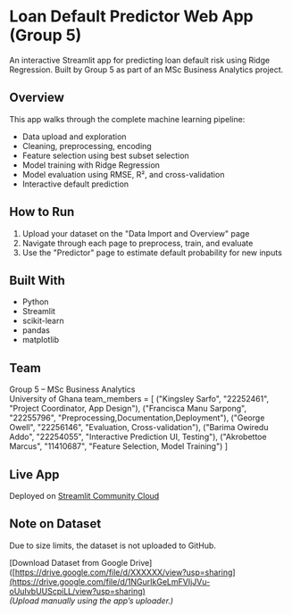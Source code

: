 # Loan Default Predictor Web App (Group 5)

An interactive Streamlit app for predicting loan default risk using Ridge Regression. Built by Group 5 as part of an MSc Business Analytics project.

##  Overview
This app walks through the complete machine learning pipeline:
- Data upload and exploration
- Cleaning, preprocessing, encoding
- Feature selection using best subset selection
- Model training with Ridge Regression
- Model evaluation using RMSE, R², and cross-validation
- Interactive default prediction

##  How to Run
1. Upload your dataset on the "Data Import and Overview" page
2. Navigate through each page to preprocess, train, and evaluate
3. Use the "Predictor" page to estimate default probability for new inputs

## Built With
- Python
- Streamlit
- scikit-learn
- pandas
- matplotlib

##  Team
Group 5 – MSc Business Analytics  
University of Ghana
team_members = [
("Kingsley Sarfo", "22252461", "Project Coordinator, App Design"),
("Francisca Manu Sarpong", "22255796", "Preprocessing,Documentation,Deployment"),
("George Owell", "22256146", "Evaluation, Cross-validation"),
("Barima Owiredu Addo", "22254055", "Interactive Prediction UI, Testing"),
("Akrobettoe Marcus", "11410687", "Feature Selection, Model Training")
]

##  Live App
Deployed on [Streamlit Community Cloud](https://kftalde5ypwd5a3qqejuvo.streamlit.app)

##  Note on Dataset
Due to size limits, the dataset is not uploaded to GitHub.

 [Download Dataset from Google Drive]([https://drive.google.com/file/d/XXXXXX/view?usp=sharing](https://drive.google.com/file/d/1NGurIkGeLmFVIjJVu-oUuIvbUUScpiLL/view?usp=sharing)  
*(Upload manually using the app’s uploader.)*
